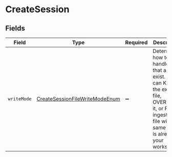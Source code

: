 # CreateSession


## Fields

| Field                                                                                                                                                                         | Type                                                                                                                                                                          | Required                                                                                                                                                                      | Description                                                                                                                                                                   |
| ----------------------------------------------------------------------------------------------------------------------------------------------------------------------------- | ----------------------------------------------------------------------------------------------------------------------------------------------------------------------------- | ----------------------------------------------------------------------------------------------------------------------------------------------------------------------------- | ----------------------------------------------------------------------------------------------------------------------------------------------------------------------------- |
| `writeMode`                                                                                                                                                                   | [CreateSessionFileWriteModeEnum](../../models/shared/createsessionfilewritemodeenum.md)                                                                                       | :heavy_minus_sign:                                                                                                                                                            | Determines how to handle files that already exist. You can KEEP the existing file, OVERWRITE it, or FAIL to ingest if a file with the same name is already in your workspace. |